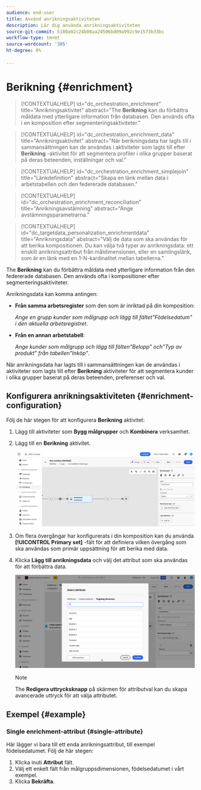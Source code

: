 ```yaml
---
audience: end-user
title: Använd anrikningsaktiviteten
description: Lär dig använda anrikningsaktiviteten
source-git-commit: 5180a92c24b08aa24506bd09a992c9e1573b33bc
workflow-type: tm+mt
source-wordcount: '385'
ht-degree: 0%

---
```



# Berikning {#enrichment}

>[!CONTEXTUALHELP]
>id="dc_orchestration_enrichment"
>title="Anrikningsaktivitet"
>abstract="The **Berikning** kan du förbättra måldata med ytterligare information från databasen. Den används ofta i en komposition efter segmenteringsaktiviteter."

>[!CONTEXTUALHELP]
>id="dc_orchestration_enrichment_data"
>title="Anrikningsaktivitet"
>abstract="När berikningsdata har lagts till i sammansättningen kan de användas i aktiviteter som lagts till efter **Berikning** -aktivitet för att segmentera profiler i olika grupper baserat på deras beteenden, inställningar och val."

>[!CONTEXTUALHELP]
>id="dc_orchestration_enrichment_simplejoin"
>title="Länkdefinition"
>abstract="Skapa en länk mellan data i arbetstabellen och den federerade databasen."

>[!CONTEXTUALHELP]
>id="dc_orchestration_enrichment_reconciliation"
>title="Anrikningsavstämning"
>abstract="Ange avstämningsparametrarna."

>[!CONTEXTUALHELP]
>id="dc_targetdata_personalization_enrichmentdata"
>title="Anrikningsdata"
>abstract="Välj de data som ska användas för att berika kompositionen. Du kan välja två typer av anrikningsdata: ett enskilt anrikningsattribut från måldimensionen, eller en samlingslänk, som är en länk med en 1-N-kardinalitet mellan tabellerna."

The **Berikning** kan du förbättra måldata med ytterligare information från den federerade databasen. Den används ofta i kompositioner efter segmenteringsaktiviteter.

Anrikningsdata kan komma antingen:

* **Från samma arbetsregister** som den som är inriktad på din komposition:

  *Ange en grupp kunder som målgrupp och lägg till fältet&quot;Födelsedatum&quot; i den aktuella arbetsregistret*.

* **Från en annan arbetstabell**:

  *Ange kunder som målgrupp och lägg till fälten&quot;Belopp&quot; och&quot;Typ av produkt&quot; från tabellen&quot;Inköp&quot;*.

När anrikningsdata har lagts till i sammansättningen kan de användas i aktiviteter som lagts till efter **Berikning** aktiviteter för att segmentera kunder i olika grupper baserat på deras beteenden, preferenser och val.

<!--For instance, you can add to the working table information related to customers' purchases and use this data to personalize emails with their latest purchase or the amount spent on these purchases.-->

## Konfigurera anrikningsaktiviteten {#enrichment-configuration}

Följ de här stegen för att konfigurera **Berikning** aktivitet:

1. Lägg till aktiviteter som **Bygg målgrupper** och **Kombinera** verksamhet.
1. Lägg till en **Berikning** aktivitet.

   ![](../assets/enrichment.png)

1. Om flera övergångar har konfigurerats i din komposition kan du använda **[!UICONTROL Primary set]** -fält för att definiera vilken övergång som ska användas som primär uppsättning för att berika med data.

1. Klicka **Lägg till anrikningsdata** och välj det attribut som ska användas för att förbättra data.

   ![](../assets/enrichment-add.png)

   >[!NOTE]
   >
   >The **Redigera uttrycksknapp** på skärmen för attributval kan du skapa avancerade uttryck för att välja attributet.

<!--PAS VU SUR INSTANCE: You can select two types of enrichment data: a single enrichment attribute from the target dimension, or a collection link. Each of these types is detailed in the examples below:

    * [Single enrichment attribute](#single-attribute)
    * [Collection lnk](#collection-link)-->

## Exempel {#example}

### Single enrichment-attribut {#single-attribute}

Här lägger vi bara till ett enda anrikningsattribut, till exempel födelsedatumet. Följ de här stegen:

1. Klicka inuti **Attribut** fält.
1. Välj ett enkelt fält från målgruppsdimensionen, födelsedatumet i vårt exempel.
1. Klicka **Bekräfta**.

<!--### Collection link {#collection-link}

In this more complex use case, we will select a collection link which is a link with a 1-N cardinality between tables. Let's retrieve the three latest purchases that are less than 100$. For this you need to define:

* an enrichment attribute: the **Total amount** field
* the number of lines to retrieve: 3
* a filter: filter out items that are greater than 100$
* a sorting: descendant sorting on the **Order date** field. 

#### Add the attribute {#add-attribute}

This is where you select the collection link to use as enrichment data.

1. Click inside the **Attribute** field.
1. Click **Display advanced attributes**.
1. Select the **Total amount** field from the **Purchases** table. 

#### Define the collection settings{#collection-settings}

Then, define how the data is collected and the number of records to retrieve.

1. Select **Collect data** in the **Select how the data is collected** drop-down.
1. Type "3" in the **Lines to retrieve (Columns to create)** field. 

If you want, for example, to get the average amount of purchases for a customer, select **Aggregated data** instead, and select **Average** in the **Aggregate function** drop-down.

#### Define the filters{#collection-filters}

Here, we define the maximum value for the enrichment attribute. We filter out items that are greater than 100$. [Learn how to work with the query modeler](../../query/query-modeler-overview.md)

1. Click **Edit filters**.
1. Add the two following filters: **Total amount** exists AND **Total amount** is less than 100. The first one filters NULL values as they would appear as the greatest value.
1. Click **Confirm**.

#### Define the sorting{#collection-sorting}

We now need to apply sorting in order to retrieve the three **latest** purchases.

1. Activate the **Enable sorting** option.
1. Click inside the **Attribute** field.
1. Select the **Order date** field.
1. Click **Confirm**. 
1. Select **Descending** from the **Sort** drop-down.-->
